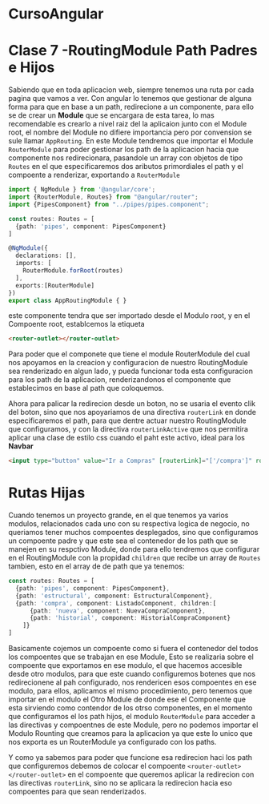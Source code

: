 # CursoAngular

# Clase 7 -RoutingModule Path Padres e Hijos

Sabiendo que en toda aplicacion web, siempre tenemos una ruta por cada pagina que vamos a ver.
Con angular lo tenemos que gestionar de alguna forma para que en base a un path, redirecione a un componente,
para ello se de crear un **Module** que se encargara de esta tarea, lo mas recomendable es crearlo a nivel 
raiz del la aplicaion junto con el Module root, el nombre del Module no difiere importancia pero por convension 
se sule llamar `AppRouting`.
En este Module tendremos que importar el Module `RouterModule` para poder gestionar los path de la aplicacion
hacia que componente nos redirecionara, pasandole un array con objetos de tipo `Routes` en el que especificaremos dos aributos
primordiales el path y el compoente a renderizar, exportando a `RouterModule`
```typescript
import { NgModule } from '@angular/core';
import {RouterModule, Routes} from "@angular/router";
import {PipesComponent} from "../pipes/pipes.component";

const routes: Routes = [
  {path: 'pipes', component: PipesComponent}
]

@NgModule({
  declarations: [],
  imports: [
    RouterModule.forRoot(routes)
  ],
  exports:[RouterModule]
})
export class AppRoutingModule { }

```

este componente tendra que ser importado desde el Modulo root, y en el Compoente root, establcemos la etiqueta
````html
<router-outlet></router-outlet>
````
Para poder que el componete que tiene el module RouterModule del cual nos apoyamos en la creacion y configuracion de
nuestro RoutingModule sea renderizado en algun lado, y pueda funcionar toda esta configuracion para los path de la aplicacion,
renderizandonos el componente que establecimos en base al path que coloquemos.

Ahora para palicar la redirecion desde un boton, no se usaria el evento clik del boton, sino que nos apoyariamos de una
directiva `routerLink` en donde especificaremos el path, para que dentre actuar nuestro RoutingModule que configuramos, y con la directiva
`routerLinkActive` que nos permitira aplicar una clase de estilo css cuando el paht este activo, ideal para los **Navbar**
```html
<input type="button" value="Ir a Compras" [routerLink]="['/compra']" routerLinkActive="active">
```

# Rutas Hijas

Cuando tenemos un proyecto grande, en el que tenemos ya varios modulos, relacionados cada uno con su respectiva logica de negocio,
no queriamos tener muchos compoentes desplegados, sino que configuramos un compoente padre y que este sea el contenedor de los path que se
manejen en su respctivo Module, donde para ello tendremos que configurar en el RoutingModule con la propidad `children` que recibe
un array de `Routes` tambien, esto en el array de de path que ya tenemos:
```typescript
const routes: Routes = [
  {path: 'pipes', component: PipesComponent},
  {path: 'estructural', component: EstructuralComponent},
  {path: 'compra', component: ListadoComponent, children:[
      {path: 'nueva', component: NuevaCompraComponent},
      {path: 'historial', component: HistorialCompraComponent}
    ]}
]
```

Basicamente cojemos un compoente como si fuera el contenedor del todos los compoentes que se trabajan en ese Module,
Esto se realizaria sobre el compoente que exportamos en ese modulo, el que hacemos accesible desde otro modulos, para que este cuando 
configuremos botenes que nos redirecionene al pah configurado, nos rendericen esos compoentes en ese modulo, para ellos, aplicamos el mismo procedimiento,
pero tenemos que importar en el modulo el Otro Module de donde ese el Componente que esta sirviendo como contendor de los otrso componentes, en el momento que 
configuramos el los path hijos, el modulo `RouterModule` para acceder a las directivas y compoentnes de este Module, pero no podemos importar
el Modulo Rounting que creamos para la aplicacion ya que este lo unico que nos exporta es un RouterModule ya configurado con los paths.

Y como ya sabemos para poder que funcione esa redirecion haci los path que configuremos debemos de colocar el compoente `<router-outlet></router-outlet>` en 
el compoente que queremos aplicar la redirecion con las directivas `routerLink`, sino no se aplicara la redirecion hacia eso compoentes para que sean renderizados.
